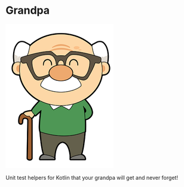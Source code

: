 # Grandpa
![Alt text](https://github.com/sudipto80/Grandpa/blob/master/free-cute-cartoon-grandpa-clip-art-jeiws6-clipart.png)

Unit test helpers for Kotlin that your grandpa will get and never forget!

